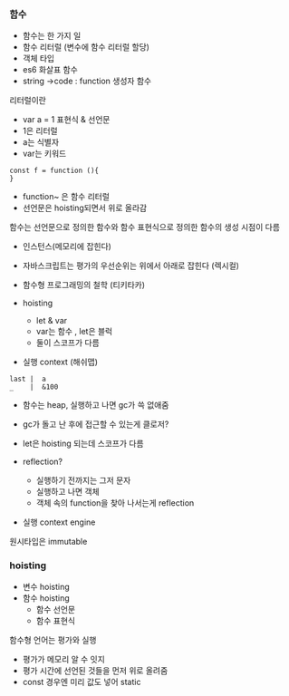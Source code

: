 ### 함수
- 함수는 한 가지 일
- 함수 리터럴 (변수에 함수 리터럴 할당)
- 객체 타입 
- es6 화살표 함수 
- string ->code : function 생성자 함수 
  
리터럴이란 
- var a = 1 표현식 & 선언문
- 1은 리터럴
- a는 식별자
- var는 키워드
```
const f = function (){
}
```
- function~ 은 함수 리터럴
- 선언문은 hoisting되면서 위로 올라감

함수는 선언문으로 정의한 함수와 함수 표현식으로 정의한 함수의 생성 시점이 다름
- 인스턴스(메모리에 잡힌다)

- 자바스크립트는 평가의 우선순위는 위에서 아래로 잡힌다 (렉시컬)
- 함수형 프로그래밍의 철학 (티키타카)

- hoisting
  - let & var 
  - var는 함수 , let은 블럭 
  - 둘이 스코프가 다름

- 실행 context (해쉬맵)
```
last |  a 
_    |  &100
```

- 함수는 heap, 실행하고 나면 gc가 쓱 없애줌 
- gc가 돌고 난 후에 접근할 수 있는게 클로저?
- let은 hoisting 되는데 스코프가 다름 

- reflection?
  - 실행하기 전까지는 그저 문자
  - 실행하고 나면 객체 
  - 객체 속의 function을 찾아 나서는게 reflection

- 실행 context engine

원시타입은 immutable 

### hoisting
- 변수 hoisting
- 함수 hoisting
  - 함수 선언문
  - 함수 표현식 
  
함수형 언어는 평가와 실행
- 평가가 메모리 알 수 잇지
- 평가 시간에 선언된 것들을 먼저 위로 올려줌 
- const 경우엔 미리 값도 넣어 static
  